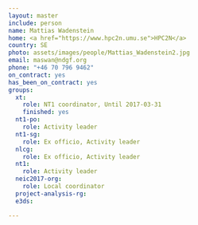 ```yaml
---
layout: master
include: person
name: Mattias Wadenstein
home: <a href="https://www.hpc2n.umu.se">HPC2N</a>
country: SE
photo: assets/images/people/Mattias_Wadenstein2.jpg
email: maswan@ndgf.org
phone: "+46 70 796 9462"
on_contract: yes
has_been_on_contract: yes
groups:
  xt:
    role: NT1 coordinator, Until 2017-03-31
    finished: yes
  nt1-po:
    role: Activity leader
  nt1-sg:
    role: Ex officio, Activity leader
  nlcg:
    role: Ex officio, Activity leader
  nt1:
    role: Activity leader
  neic2017-org:
    role: Local coordinator
  project-analysis-rg:
  e3ds:

---
```

